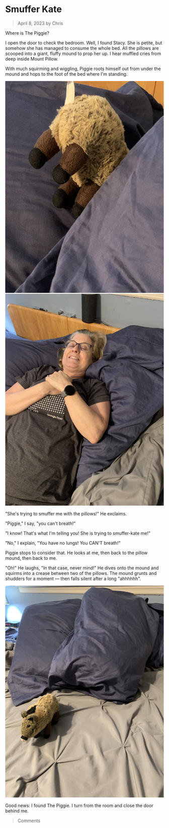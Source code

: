 # Smuffer Kate
> April 8, 2023
> by Chris

Where is The Piggie?

I open the door to check the bedroom. Well, I found Stacy. She is petite, but somehow she has managed to consume the whole bed. All the pillows are scooped into a giant, fluffy mound to prop her up. I hear muffled cries from deep inside Mount Pillow.

With much squirming and wiggling, Piggie roots himself out from under the mound and hops to the foot of the bed where I'm standing.

![width=320+](smuffer1.jpg)
![width=320](smuffer3.jpg)

"She's trying to smuffer me with the pillows!" He exclaims.

"Piggie," I say, "you can't breath!"

"I know! That's what I'm telling you! She is trying to smuffer-kate me!"

"No," I explain, "You have no lungs! You CAN'T breath!"

Piggie stops to consider that. He looks at me, then back to the pillow mound, then back to me.

"Oh!" He laughs, "In that case, never mind!" He dives onto the mound and squirms into a crease between two of the pillows. The mound grunts and shudders for a moment — then falls silent after a long "ahhhhhh".

![](smuffer2.jpg)

Good news: I found The Piggie. I turn from the room and close the door behind me.

> Comments
